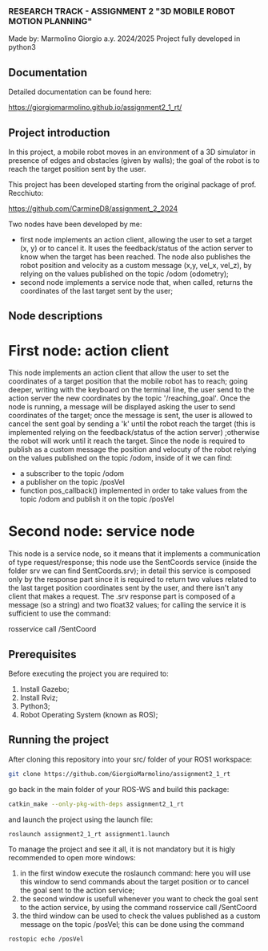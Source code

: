 ### RESEARCH TRACK - ASSIGNMENT 2 "3D MOBILE ROBOT MOTION PLANNING"

Made by: Marmolino Giorgio
a.y. 2024/2025
Project fully developed in python3

## Documentation
Detailed documentation can be found here:

https://giorgiomarmolino.github.io/assignment2_1_rt/

## Project introduction
In this project, a mobile robot moves in an environment of a 3D simulator in presence of edges and obstacles (given by walls); the goal of the robot is to reach the target position sent by the user.

This project has been developed starting from the original package of prof. Recchiuto:

https://github.com/CarmineD8/assignment_2_2024

Two nodes have been developed by me:

- first node implements an action client, allowing the user to set a target (x, y) or to cancel it. It uses the feedback/status of the action server to know when the target has been reached. The node also publishes the robot position and velocity as a custom message (x,y, vel_x, vel_z), by relying on the values published on the topic /odom (odometry);
- second node implements a service node that, when called, returns the coordinates of the last target sent by the user;

## Node descriptions

# First node: action client

This node implements an action client that allow the user to set the coordinates of a target position that the mobile robot has to reach; going deeper, writing with the keyboard on the terminal line, the user send to the action server the new coordinates by the topic '/reaching_goal'. Once the node is running, a message will be displayed asking the user to send coordinates of the target; once the message is sent, the user is allowed to cancel the sent goal by sending a 'k' until the robot reach the target (this is implemented relying on the feedback/status of the action server) ;otherwise the robot will work until it reach the target. Since the node is required to publish as a custom message the position and velocuty of the robot relying on the values published on the topic /odom, inside of it we can find:
- a subscriber to the topic /odom
- a publisher on the topic /posVel
- function pos_callback() implemented in order to take values from the topic /odom and publish it on the topic /posVel

# Second node: service node
This node is a service node, so it means that it implements a communication of type request/response; this node use the SentCoords service (inside the folder srv we can find SentCoords.srv); in detail this service is composed only by the response part since it is required to return two values related to the last target position coordinates sent by the user, and there isn't any client that makes a request. The .srv response part is composed of a message (so a string) and two float32 values; for calling the service it is sufficient to use the command:

rosservice call /SentCoord

## Prerequisites
Before executing the project you are required to: 
1) Install Gazebo;
2) Install Rviz;
3) Python3;
4) Robot Operating System (known as ROS);



## Running the project
After cloning this repository into your src/ folder of your ROS1 workspace:
```bash
git clone https://github.com/GiorgioMarmolino/assignment2_1_rt
```
go back in the main folder of your ROS-WS and build this package:
```bash
catkin_make --only-pkg-with-deps assignment2_1_rt
```
and launch the project using the launch file:
```bash
roslaunch assignment2_1_rt assignment1.launch
```

To manage the project and see it all, it is not mandatory but it is higly recommended to open more windows:
1) in the first window execute the roslaunch command: here you will use this window to send commands about the target position or to cancel the goal sent to the action service;
2) the second window is usefull whenever you want to check the goal sent to the action service, by using the command rosservice call /SentCoord
3) the third window can be used to check the values published as a custom message on the topic /posVel; this can be done using the command

```bash
rostopic echo /posVel
```
